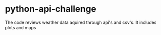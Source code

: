 # python-api-challenge

The code reviews weather data aquired through api's and csv's. It includes plots and maps
